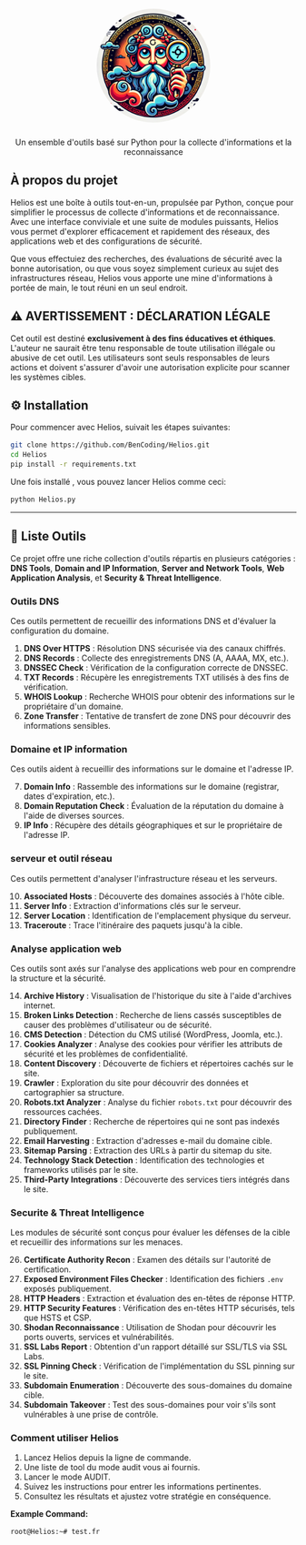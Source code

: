 <h1 align="center">
  <a href="">
    <picture>
      <source height="220" media="(prefers-color-scheme: dark)" srcset="https://i.imgur.com/nGEReZh.png">
      <img height="200" alt="Helios" src="./HELIOS_LOGO.png" style="border-radius: 50%;">
    </picture>
  </a>
  <br>
</h1>
<p align="center">
   Un ensemble d'outils basé sur Python pour la collecte d'informations et la <br>reconnaissance
</p>

## À propos du projet

Helios est une boîte à outils tout-en-un, propulsée par Python, conçue pour simplifier le processus de collecte d'informations et de reconnaissance. Avec une interface conviviale et une suite de modules puissants, Helios vous permet d'explorer efficacement et rapidement des réseaux, des applications web et des configurations de sécurité.

Que vous effectuiez des recherches, des évaluations de sécurité avec la bonne autorisation, ou que vous soyez simplement curieux au sujet des infrastructures réseau, Helios vous apporte une mine d'informations à portée de main, le tout réuni en un seul endroit.

## ⚠️ AVERTISSEMENT : DÉCLARATION LÉGALE

Cet outil est destiné **exclusivement à des fins éducatives et éthiques**. L'auteur ne saurait être tenu responsable de toute utilisation illégale ou abusive de cet outil. Les utilisateurs sont seuls responsables de leurs actions et doivent s'assurer d'avoir une autorisation explicite pour scanner les systèmes cibles.



## ⚙️ Installation

Pour commencer avec Helios, suivait les étapes suivantes:

```bash
git clone https://github.com/BenCoding/Helios.git
cd Helios
pip install -r requirements.txt
```

Une fois installé , vous pouvez lancer Helios comme ceci:

```bash
python Helios.py
```

---

## 📖 Liste Outils

Ce projet offre une riche collection d'outils répartis en plusieurs catégories : **DNS Tools**, **Domain and IP Information**, **Server and Network Tools**, **Web Application Analysis**, et **Security & Threat Intelligence**.

### Outils DNS

Ces outils permettent de recueillir des informations DNS et d'évaluer la configuration du domaine.

1. **DNS Over HTTPS** : Résolution DNS sécurisée via des canaux chiffrés.
2. **DNS Records** : Collecte des enregistrements DNS (A, AAAA, MX, etc.).
3. **DNSSEC Check** : Vérification de la configuration correcte de DNSSEC.
4. **TXT Records** : Récupère les enregistrements TXT utilisés à des fins de vérification.
5. **WHOIS Lookup** : Recherche WHOIS pour obtenir des informations sur le propriétaire d'un domaine.
6. **Zone Transfer** : Tentative de transfert de zone DNS pour découvrir des informations sensibles.

### Domaine et IP information

Ces outils aident à recueillir des informations sur le domaine et l'adresse IP.

7. **Domain Info** : Rassemble des informations sur le domaine (registrar, dates d'expiration, etc.).
8. **Domain Reputation Check** : Évaluation de la réputation du domaine à l'aide de diverses sources.
9. **IP Info** : Récupère des détails géographiques et sur le propriétaire de l'adresse IP.

### serveur et outil réseau

Ces outils permettent d'analyser l'infrastructure réseau et les serveurs.

10. **Associated Hosts** : Découverte des domaines associés à l'hôte cible.
11. **Server Info** : Extraction d'informations clés sur le serveur.
12. **Server Location** : Identification de l'emplacement physique du serveur.
13. **Traceroute** : Trace l'itinéraire des paquets jusqu'à la cible.

### Analyse application web

Ces outils sont axés sur l'analyse des applications web pour en comprendre la structure et la sécurité.

14. **Archive History** : Visualisation de l'historique du site à l'aide d'archives internet.
15. **Broken Links Detection** : Recherche de liens cassés susceptibles de causer des problèmes d'utilisateur ou de sécurité.
16. **CMS Detection** : Détection du CMS utilisé (WordPress, Joomla, etc.).
17. **Cookies Analyzer** : Analyse des cookies pour vérifier les attributs de sécurité et les problèmes de confidentialité.
18. **Content Discovery** : Découverte de fichiers et répertoires cachés sur le site.
19. **Crawler** : Exploration du site pour découvrir des données et cartographier sa structure.
20. **Robots.txt Analyzer** : Analyse du fichier `robots.txt` pour découvrir des ressources cachées.
21. **Directory Finder** : Recherche de répertoires qui ne sont pas indexés publiquement.
22. **Email Harvesting** : Extraction d'adresses e-mail du domaine cible.
23. **Sitemap Parsing** : Extraction des URLs à partir du sitemap du site.
24. **Technology Stack Detection** : Identification des technologies et frameworks utilisés par le site.
25. **Third-Party Integrations** : Découverte des services tiers intégrés dans le site.

### Securite & Threat Intelligence

Les modules de sécurité sont conçus pour évaluer les défenses de la cible et recueillir des informations sur les menaces.

26. **Certificate Authority Recon** : Examen des détails sur l'autorité de certification.
27. **Exposed Environment Files Checker** : Identification des fichiers `.env` exposés publiquement.
28. **HTTP Headers** : Extraction et évaluation des en-têtes de réponse HTTP.
29. **HTTP Security Features** : Vérification des en-têtes HTTP sécurisés, tels que HSTS et CSP.
30. **Shodan Reconnaissance** : Utilisation de Shodan pour découvrir les ports ouverts, services et vulnérabilités.
31. **SSL Labs Report** : Obtention d'un rapport détaillé sur SSL/TLS via SSL Labs.
32. **SSL Pinning Check** : Vérification de l'implémentation du SSL pinning sur le site.
33. **Subdomain Enumeration** : Découverte des sous-domaines du domaine cible.
34. **Subdomain Takeover** : Test des sous-domaines pour voir s'ils sont vulnérables à une prise de contrôle.

### Comment utiliser Helios

1. Lancez Helios depuis la ligne de commande.
2. Une liste de tool du mode audit vous ai fournis.
3. Lancer le mode AUDIT.
4. Suivez les instructions pour entrer les informations pertinentes.
5. Consultez les résultats et ajustez votre stratégie en conséquence.

**Example Command:**

```bash
root@Helios:~# test.fr
